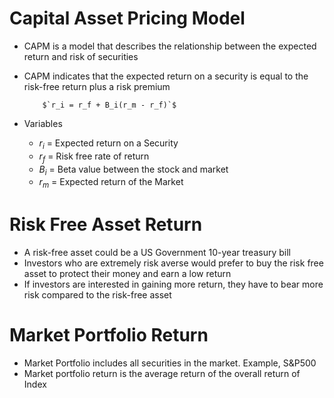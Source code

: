 # Capital Asset Pricing Model
- CAPM is a model that describes the relationship between the expected return and risk of securities
- CAPM indicates that the expected return on a security is equal to the risk-free return plus a risk premium

          $`r_i = r_f + B_i(r_m - r_f)`$
  
- Variables
  - $r_i$ = Expected return on a Security
  - $r_f$ = Risk free rate of return
  - $B_i$ = Beta value between the stock and market
  - $r_m$ = Expected return of the Market

# Risk Free Asset Return
- A risk-free asset could be a US Government 10-year treasury bill
- Investors who are extremely risk averse would prefer to buy the risk free asset to protect their money and earn a low return
- If investors are interested in gaining more return, they have to bear more risk compared to the risk-free asset

# Market Portfolio Return
- Market Portfolio includes all securities in the market. Example, S&P500
- Market portfolio return is the average return of the overall return of Index
